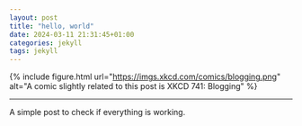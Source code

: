 ```yaml
---
layout: post
title: "hello, world"
date: 2024-03-11 21:31:45+01:00
categories: jekyll
tags: jekyll
---
```


{% include figure.html url="https://imgs.xkcd.com/comics/blogging.png" alt="A comic slightly related to this post is XKCD 741: Blogging" %}

---

A simple post to check if everything is working.
